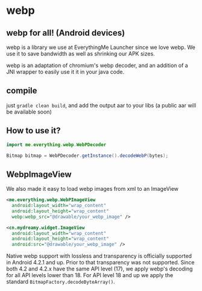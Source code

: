 # webp
## webp for all! (Android devices)

webp is a library we use at EverythingMe Launcher since we love webp. We use it to save bandwidth as well as shrinking our APK sizes.

webp is an adaptation of chromium's webp decoder, and an addition of a JNI wrapper to easily use it it in your java code.

## compile
just `gradle clean build`, and add the output aar to your libs (a public aar will be available soon)

## How to use it?

```java
import me.everything.webp.WebPDecoder

Bitmap bitmap = WebPDecoder.getInstance().decodeWebP(bytes);
```

## WebpImageView
We also made it easy to load webp images from xml to an ImageView

```xml
<me.everything.webp.WebPImageView
  android:layout_width="wrap_content"
  android:layout_height="wrap_content"
  webp:webp_src="@drawable/your_webp_image" />
```
```xml
<cn.mydreamy.widget.ImageView
  android:layout_width="wrap_content"
  android:layout_height="wrap_content"
  android:src="@drawable/your_webp_image" />
```

Native webp support with lossless and transparency is officially supported in Android 4.2.1 and up. Prior to that transparency was not supported.
Since both 4.2 and 4.2.x have the same API level (17), we apply webp's decoding for all API levels lower than 18. For API level 18 and up we apply the standard `BitmapFactory.decodeByteArray()`.